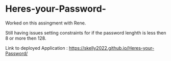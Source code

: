 # Heres-your-Password-

Worked on this assingment with Rene. 

Still having issues setting constraints for if the password lenghth is less then 8 or more then 128.

Link to deployed Application : https://skelly2022.github.io/Heres-your-Password/

